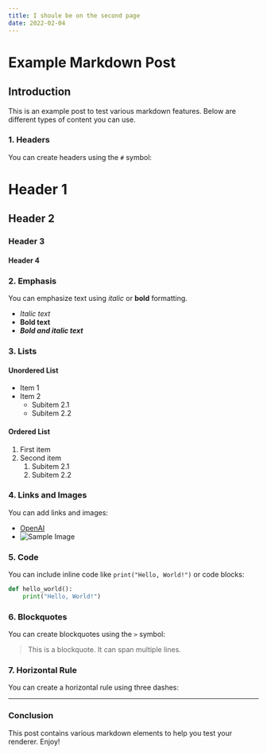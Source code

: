 ```yaml
---
title: I shoule be on the second page
date: 2022-02-04
---
```


# Example Markdown Post

## Introduction

This is an example post to test various markdown features. Below are different types of content you can use.

### 1. Headers

You can create headers using the `#` symbol:

# Header 1

## Header 2

### Header 3

#### Header 4

### 2. Emphasis

You can emphasize text using _italic_ or **bold** formatting.

- _Italic text_
- **Bold text**
- **_Bold and italic text_**

### 3. Lists

#### Unordered List

- Item 1
- Item 2
  - Subitem 2.1
  - Subitem 2.2

#### Ordered List

1. First item
2. Second item
   1. Subitem 2.1
   2. Subitem 2.2

### 4. Links and Images

You can add links and images:

- [OpenAI](https://www.openai.com)
- ![Sample Image](https://picsum.photos/200)

### 5. Code

You can include inline code like `print("Hello, World!")` or code blocks:

```python
def hello_world():
    print("Hello, World!")
```

### 6. Blockquotes

You can create blockquotes using the `>` symbol:

> This is a blockquote. It can span multiple lines.

### 7. Horizontal Rule

You can create a horizontal rule using three dashes:

---

### Conclusion

This post contains various markdown elements to help you test your renderer. Enjoy!
